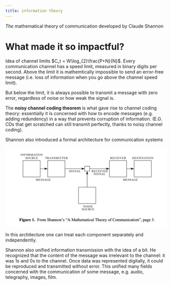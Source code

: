 ```yaml
---
title: information theory
---
```


*The* mathematical theory of communication developed by Claude Shannon

# What made it so impactful?

Idea of channel limits $C_t = W\log_{2}\frac{P+N}{N}$. Every communication channel has a speed limit, measured in binary digits per second. Above the limit it is mathemtically impossible to send an error-free message (i.e. loss of information when you go above the channel speed limit). 

But below the limit, it is always possible to transmit a message with zero error, regardless of noise or how weak the signal is.

The **noisy channel coding theorem** is what gave rise to channel coding theory: essentially it is concerned with how to encode messages (e.g. adding redundency) in a way that prevents corruption of information. (E.G. CDs that get scratched can still transmit perfectly, thanks to noisy channel coding).

Shannon also introduced a formal architecture for communication systems

![Pasted image 20210323083911.png](/notes/images/20210323083911.png)

In this architecture one can treat each component separately and independently.

Shannon also unified information transmission with the idea of a bit. He recognized that the content of the message was irrelevant to the channel: it was 1s and 0s to the channel. Once data was represented digitally, it could be reproduced and transmitted without error. This unified many fields concerned with the communication of some message, e.g. audio, telegraphy, images, film.
